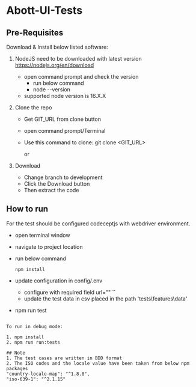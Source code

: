 # Abott-UI-Tests
## Pre-Requisites

Download & Install below listed software: 
1. NodeJS need to be downloaded with latest version
   https://nodejs.org/en/download
   * open command prompt and check the version
      - run below command
      - node  --version
   * supported node version is 16.X.X

1. Clone the repo 

   - Get GIT_URL from clone button
   - open command prompt/Terminal
   - Use this command to clone: git clone <GIT_URL>
    
     or

2. Download

   - Change branch to development 
   - Click the Download button
   - Then extract the code


## How to run 

 For the test should be configured codeceptjs with webdriver environment.
  
   - open terminal window
   - navigate to project location
   - run below command
      ```
      npm install
      ```
   - update configuration in config/.env
   
      - configure with required field
               url="<url>"
              ``
      - update the test data in csv placed in the path 'tests\features\data'
   - npm run test    
   ```

To run in debug mode:

1. npm install
2. npm run run:tests

## Note
1. The test cases are written in BDD format 
2. The ISO codes and the locale value have been taken from below npm packages
   "country-locale-map": "^1.8.8",
   "iso-639-1": "^2.1.15"



